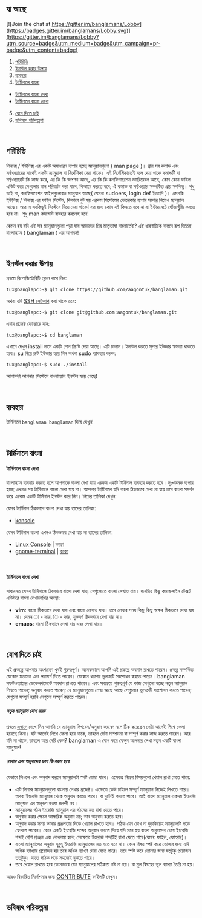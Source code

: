 ## যা আছে ##

[![Join the chat at https://gitter.im/banglamans/Lobby](https://badges.gitter.im/banglamans/Lobby.svg)](https://gitter.im/banglamans/Lobby?utm_source=badge&utm_medium=badge&utm_campaign=pr-badge&utm_content=badge)
1. [পরিচিতি](https://github.com/aagontuk/banglaman#পরিচিতি)
2. [ইনস্টল করার উপায়](https://github.com/aagontuk/banglaman#ইনস্টল-করার-উপায়)
3. [ব্যবহার](https://github.com/aagontuk/banglaman#ব্যবহার)
4. [টার্মিনালে বাংলা](https://github.com/aagontuk/banglaman#টার্মিনালে-বাংলা)
  * [টার্মিনালে বাংলা দেখা](https://github.com/aagontuk/banglaman#টার্মিনালে-বাংলা-দেখা)
  * [টার্মিনালে বাংলা লেখা](https://github.com/aagontuk/banglaman#টার্মিনালে-বাংলা-লেখা)
5. [যোগ দিতে চাই](https://github.com/aagontuk/banglaman#যোগ-দিতে-চাই)
6. [ভবিষ্যৎ পরিকল্পনা](https://github.com/aagontuk/banglaman#ভবিষ্যৎ-পরিকল্পনা)

</br>

## পরিচিতি ##

লিনাক্স / ইউনিক্স এর একটি অসাধারন ব্যপার হচ্ছে ম্যানুয়ালগুলো ( man page )। প্রায় সব কমান্ড এবং সফ্টওয়্যারের সাথেই একটা ম্যানুয়াল বা নির্দেশিকা দেয়া থাকে। এই নির্দেশিকাতেই বলে দেয়া থাকে কমান্ডটি বা সফ্টওয়্যারটি কি কাজ করে, এর কি কি অপশন আছে, এর কি কি কনফিগারেশন ভ্যারিয়েবল আছে, কোন কোন ফাইল এডিট করে সেগুলোর মান পরিবর্তব করা যাবে, কিভাবে করতে হবে; ঐ কমান্ড বা সফ্টওয়্যার সম্পর্কিত প্রায় সবকিছু। শুধু তাই না, কনফিগারেশন ফাইলগুলোরও ম্যানুয়াল আছে( যেমন: sudoers, login.def ইত্যাদি )। এমনকি ইউনিক্স / লিনাক্স এর ফাইল সিস্টেম, কিভাবে বুট হয় এরকম সিস্টেমের ভেতরকার ব্যপার স্যপার নিয়েও ম্যানুয়াল আছে। আর এ সবকিছুই সিস্টেমে দিয়ে দেয়া থাকে! এর জন্য কোন বই কিনতে হবে না বা ইন্টারনেটে খোঁজাখুঁজি করতে হবে না। শুধু man কমান্ডটি ব্যবহার করলেই হবে!

কেমন হয় যদি এই সব ম্যানুয়ালগুলো পড়া যায় আমাদের প্রিয় মাতৃভাষা বাংলাতেই? এই ধারণাটিকে বাস্তবে রূপ দিতেই বাংলাম্যান ( banglaman ) এর আগমন!

</br>

## ইনস্টল করার উপায় ##

প্রথমে রিপোজিটোরিটি ক্লোন করে নিন:

`tux@banglapc:~$ git clone https://github.com/aagontuk/banglaman.git`

অথবা যদি [SSH সেটআপ](https://help.github.com/articles/generating-a-new-ssh-key-and-adding-it-to-the-ssh-agent/) করা থাকে তবে:

`tux@banglapc:~$ git clone git@github.com:aagontuk/banglaman.git`

এবার প্রজেক্ট ফোল্ডারে যান:

`tux@banglapc:~$ cd banglaman`

এখানে দেখুন install নামে একটি শেল স্ক্রিপ্ট দেয়া আছে। এটি চালান। ইনস্টল করতে সুপার ইউজার ক্ষমতা থাকতে হবে। su দিয়ে রুট ইউজার হয়ে নিন অথবা sudo ব্যাবহার করুন:

`tux@banglapc:~$ sudo ./install`

আশাকরি আপনার সিস্টেমে বাংলাম্যান ইনস্টল হয়ে গেছে!

</br>

## ব্যবহার ##

টার্মিনালে `banglaman banglaman` দিয়ে দেখুন!

</br>

## টার্মিনালে বাংলা ##


#### টার্মিনালে বাংলা দেখা ####

বাংলাম্যান ব্যবহার করতে হলে আপনাকে বাংলা দেখা যায় এরকম একটি টার্মিনাল ব্যবহার করতে হবে। দুঃখজনক ব্যপার হচ্ছে এখনও সব টার্মিনালে বাংলা দেখা যায় না। আপনার টার্মিনালে যদি বাংলা ঠিকভাবে দেখা না যায় তবে বাংলা সমর্থন করে এরকম একটি টার্মিনাল ইনস্টল করে নিন। নিচের তালিকা দেখুন:

যেসব টার্মিনাল ঠিকভাবে বাংলা দেখা যায় তাদের তালিকা:

* [konsole](https://konsole.kde.org/)

যেসব টার্মিনাল বাংলা এখনও ঠিকভাবে দেখা যায় না তাদের তালিকা:

* [Linux Console](https://en.wikipedia.org/wiki/Linux_console) | [কারণ](http://unix.stackexchange.com/questions/273061/linux-console-cant-display-any-language-other-than-english-while-the-terminal-u)
* [gnome-terminal](https://help.gnome.org/users/gnome-terminal/stable/) | [কারণ](http://askubuntu.com/questions/630598/terminal-and-python-console-isnt-showing-bangla)

</br>

#### টার্মিনালে বাংলা লেখা ####

সাধারনত যেসব টার্মিনালে ঠিকভাবে বাংলা দেখা যায়, সেগুলোতে বাংলা লেখাও যায়। জনপ্রিয় কিছু কমান্ডলাইন টেক্সট এডিটরে বাংলা লেখালেখির অবস্থা:

* **vim**: বাংলা ঠিকভাবে দেখা যায় এবং বাংলা লেখাও যায়। তবে লেখার সময় কিছু কিছু অক্ষর ঠিকভাবে দেখা যায় না। যেমন া - কার, ি - কার, যুক্তবর্ণ ঠিকভাবে দেখা যায় না।
* **emacs**: বাংলা ঠিকভাবে দেখা যায় এবং লেখা যায়।

</br>

## যোগ দিতে চাই ##

এই প্রকল্পে আপনার অংশগ্রহণ খুবই গুরুত্বপূর্ণ। অনেকভাবে আপনি এই প্রকল্পে অবদান রাখতে পারেন। প্রকল্প সম্পর্কিত যেকোন মতামত এবং পরামর্শ দিতে পারেন। যেকোন ধরণের ভুলত্রুটি সংশোধন করতে পারেন। banglaman সফটওয়্যারের ডেভেলপমেন্টে অবদান রাখতে পারেন। এবং সবচেয়ে গুরুত্বপূর্ণ যে কাজ সেগুলো হচ্ছে নতুন ম্যানুয়াল লিখতে পারেন; অনুবাদ করতে পারেন; যে ম্যানুয়ালগুলো লেখা আছে আছে সেগুলোর ভুলত্রুটি সংশোধন করতে পারেন; যেগুলো সম্পূর্ণ হয়নি সেগুলো সম্পূর্ণ করতে পারেন।

##### নতুন ম্যানুয়াল যোগ করব #####
প্রথমে [এখানে](https://github.com/aagontuk/banglaman/tree/master/banglamans) দেখে নিন আপনি যে ম্যানুয়াল লিখবেন/অনুবাদ করবেন বলে ঠিক করেছেন সেটা আগেই লিখে ফেলা হয়েছে কিনা। যদি আগেই লিখে ফেলা হয়ে থাকে, তাহলে সেটা সম্পাদনা বা সম্পূর্ণ করার কাজ করতে পারেন। আর যদি না থাকে, তাহলে আর দেরি কেন? banglaman এ যোগ করে ফেলুন আপনার লেখা নতুন একটি বাংলা ম্যানুয়াল! 

##### লেখার এবং অনুবাদের ধরণ কি রকম হবে #####
যেভাবে লিখলে এবং অনুবাদ করলে ম্যানুয়ালটা স্পষ্ট বোঝা যাবে। এক্ষেত্রে নিচের বিষয়গুলো খেয়াল রাখা যেতে পারে:

* এটি লিনাক্স ম্যানুয়ালগুলো বাংলায় লেখার প্রজেক্ট। এক্ষেত্রে কেউ চাইলে সম্পূর্ণ ম্যানুয়াল নিজেই লিখতে পারে। অথবা ইংরেজি ম্যানুয়াল থেকে অনুবাদ করতে পারে। বা দুটোই করতে পারে। তাই বাংলা ম্যানুয়াল একদম ইংরেজি ম্যানুয়াল এর অনুরূপ হওয়া জরুরী নয়।
* ম্যানুয়ালের গঠন ইংরেজি ম্যানুয়াল এর গঠনের মত রাখা যেতে পারে।
* অনুবাদ করার ক্ষেত্রে আক্ষরিক অনুবাদ নয়; ভাব অনুবাদ করতে হবে।
* অনুবাদ করার সময় ভাষার প্রঞ্জলতার দিকে খেয়াল রাখতে হবে। পাঠক যেন চোখ না কুচকিয়েই ম্যানুয়ালটি পড়ে ফেলতে পারেন। কোন একটি ইংরেজি শব্দের অনুবাদ করতে গিয়ে যদি মনে হয় বাংলা অনুবাদের চেয়ে ইংরেজি শব্দই বেশি প্রাঞ্জল এবং বোধগম্য হবে; সেক্ষেত্রে ইংরেজি শব্দটিই রাখা যেতে পারে(যেমন: ফাইল, ফোল্ডার)।
* বাংলা ম্যানুয়ালের অনুবাদ হুবুহু ইংরেজি ম্যানুয়ালের মত হতে হবে না। কোন বিষয় স্পষ্ট করে তোলার জন্য যদি অধিক ব্যাখ্যার প্রয়োজন হয় তবে অধিক ব্যাখ্যা দেয়া যেতে পারে। তবে স্পষ্ট করে তোলার জন্য যতটুকু প্রয়োজন ততটুকু। যাতে পাঠক পড়ে সহজেই বুঝতে পারে।
* তবে খেয়াল রাখতে হবে কোনভাবে যেন ম্যানুয়ালের সঠিকতা নষ্ট না হয়। বা মূল বিষয়ের ভুল ব্যাখ্যা তৈরি না হয়।

আরও বিস্তারিত নির্দেশনার জন্য [CONTRIBUTE](https://github.com/aagontuk/banglaman/blob/master/CONTRIBUTE) ফাইলটি দেখুন।

<br>

## ভবিষ্যৎ পরিকল্পনা ##
